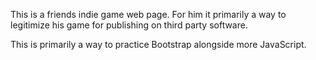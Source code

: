 This is a friends indie game web page.
For him it primarily a way to legitimize his game for publishing on third party software.

This is primarily a way to practice Bootstrap alongside more JavaScript.
